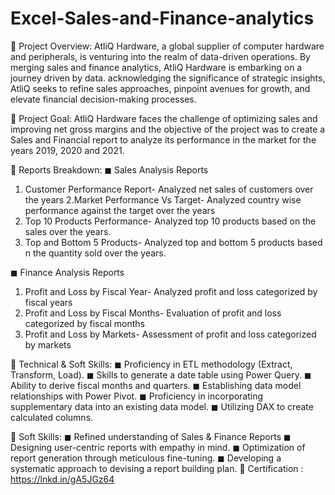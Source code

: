 # Excel-Sales-and-Finance-analytics
🔹 Project Overview: 
AtliQ Hardware, a global supplier of computer hardware and peripherals, is venturing into the realm of data-driven operations. By merging sales and finance analytics, AtliQ Hardware is embarking on a journey driven by data.
acknowledging the significance of strategic insights, AtliQ seeks to refine sales approaches, pinpoint avenues for growth, and elevate financial decision-making processes.

🔹 Project Goal:
AtliQ Hardware faces the challenge of optimizing sales and improving net gross margins and the objective of the project was to create a Sales and Financial report to analyze its performance in the market for the years 2019, 2020 and 2021.

🔹 Reports Breakdown:
◼ Sales Analysis Reports
1. Customer Performance Report- Analyzed net sales of customers over the years
2.Market Performance Vs Target- Analyzed country wise performance against the target over the years
3. Top 10 Products Performance- Analyzed top 10 products based on the sales over the years.
4. Top and Bottom 5 Products- Analyzed top and bottom 5 products based n the quantity sold over the years.

◼ Finance Analysis Reports
1. Profit and Loss by Fiscal Year- Analyzed profit and loss categorized by fiscal years
2. Profit and Loss by Fiscal Months- Evaluation of profit and loss categorized by fiscal months
3. Profit and Loss by Markets- Assessment of profit and loss categorized by markets

 🔹 Technical & Soft Skills:
 ◼ Proficiency in ETL methodology (Extract, Transform, Load).
 ◼ Skills to generate a date table using Power Query.
 ◼ Ability to derive fiscal months and quarters.
 ◼ Establishing data model relationships with Power Pivot.
 ◼ Proficiency in incorporating supplementary data into an existing data model.
 ◼ Utilizing DAX to create calculated columns.

🔹 Soft Skills:
 ◼ Refined understanding of Sales & Finance Reports
 ◼ Designing user-centric reports with empathy in mind.
 ◼ Optimization of report generation through meticulous fine-tuning.
 ◼ Developing a systematic approach to devising a report building plan.
🌟 Certification : https://lnkd.in/gA5JGz64
